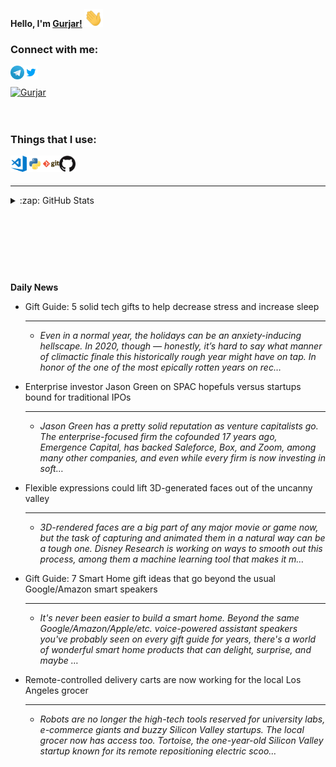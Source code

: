 #### Hello, I'm [Gurjar!](https://GurjarKing.github.io) <img src="https://raw.githubusercontent.com/ABSphreak/ABSphreak/master/gifs/Hi.gif" width="30px"></h2>


### Connect with me:

[<img align="left" alt="Gurjar | Telegram" width="22px" src="https://raw.githubusercontent.com/github/explore/80688e429a7d4ef2fca1e82350fe8e3517d3494d/topics/telegram/telegram.png" />][Telegram]
[<img align="left" alt="Gurjar | Twitter" width="22px" src="https://raw.githubusercontent.com/github/explore/80688e429a7d4ef2fca1e82350fe8e3517d3494d/topics/twitter/twitter.png" />][Twitter]
<br >
<br >
<a href="https://github.com/GurjarKing"><img src="https://komarev.com/ghpvc/?username=GurjarKing" alt="Gurjar" /></a> <br />
<br />
<br />
<!-- <br >

![](https://visitor-badge.glitch.me/badge?page_id=GurjarKing)

<br /> -->

### Things that I use:

[<img align="left" alt="Visual Studio Code" width="26px" src="https://raw.githubusercontent.com/github/explore/80688e429a7d4ef2fca1e82350fe8e3517d3494d/topics/visual-studio-code/visual-studio-code.png" />][VSCode]
[<img align="left" alt="Python" width="26px" src="https://raw.githubusercontent.com/github/explore/80688e429a7d4ef2fca1e82350fe8e3517d3494d/topics/python/python.png" />][Python]
[<img align="left" alt="Git" width="26px" src="https://raw.githubusercontent.com/github/explore/80688e429a7d4ef2fca1e82350fe8e3517d3494d/topics/git/git.png" />][Git]
[<img align="left" alt="GitHub" width="26px" src="https://raw.githubusercontent.com/github/explore/78df643247d429f6cc873026c0622819ad797942/topics/github/github.png" />][Github]

<br />
<br />

---
<details>
  <summary>:zap: GitHub Stats</summary>

<img align="left" alt="Gurjar's Github Stats" src="https://github-readme-stats.vercel.app/api?username=GurjarKing&show_icons=true&hide_border=true&count_private=true&include_all_commit=true&theme=algolia" />

</details>

<!-- ### 🔔 My latest tweet
<a href="https://twitter.com/Gurjar_King43" target="_blank">
	<img src="https://github.com/GurjarKing/GurjarKing/raw/master/tweet.png" width="70%" align="center" alt="Click to view on Twitter" title="My latest tweet, as an image"/>
</a> -->
<br>

<pre>

</pre>

<!-- **Quote of the hour:**

{qoth}

~ {qoth_author}
<pre>

</pre> -->
<br>
<pre>


</pre>
<strong>Daily News</strong>
  
  - Gift Guide: 5 solid tech gifts to help decrease stress and increase sleep
     <hr/>
     
      - *Even in a normal year, the holidays can be an anxiety-inducing hellscape. In 2020, though — honestly, it’s hard to say what manner of climactic finale this historically rough year might have on tap. In honor of the one of the most epically rotten years on rec…*
     
  - Enterprise investor Jason Green on SPAC hopefuls versus startups bound for traditional IPOs
      <hr/>
      
      - *Jason Green has a pretty solid reputation as venture capitalists go. The enterprise-focused firm the cofounded 17 years ago, Emergence Capital, has backed Saleforce, Box, and Zoom, among many other companies, and even while every firm is now investing in soft…*
      
  - Flexible expressions could lift 3D-generated faces out of the uncanny valley
      <hr/>
      
      - *3D-rendered faces are a big part of any major movie or game now, but the task of capturing and animated them in a natural way can be a tough one. Disney Research is working on ways to smooth out this process, among them a machine learning tool that makes it m…*
      
  - Gift Guide: 7 Smart Home gift ideas that go beyond the usual Google/Amazon smart speakers
      <hr/>
      
      - *It's never been easier to build a smart home. Beyond the same Google/Amazon/Apple/etc. voice-powered assistant speakers you've probably seen on every gift guide for years, there's a world of wonderful smart home products that can delight, surprise, and maybe …*
       
  - Remote-controlled delivery carts are now working for the local Los Angeles grocer
      <hr/>
       
       - *Robots are no longer the high-tech tools reserved for university labs, e-commerce giants and buzzy Silicon Valley startups. The local grocer now has access too. Tortoise, the one-year-old Silicon Valley startup known for its remote repositioning electric scoo…*
      

<br />

[VSCode]: https://code.visualstudio.com/
[Python]: https://www.python.org/
[Git]: https://git-scm.com/
[Github]: https://github.com/
[Telegram]: https://t.me/Gurjar_King/
[Twitter]: https://twitter.com/Gurjar_King43/
